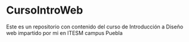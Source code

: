 # CursoIntroWeb

Este es un repositorio con contenido del curso de Introducción a Diseño web impartido por mi en ITESM campus Puebla

